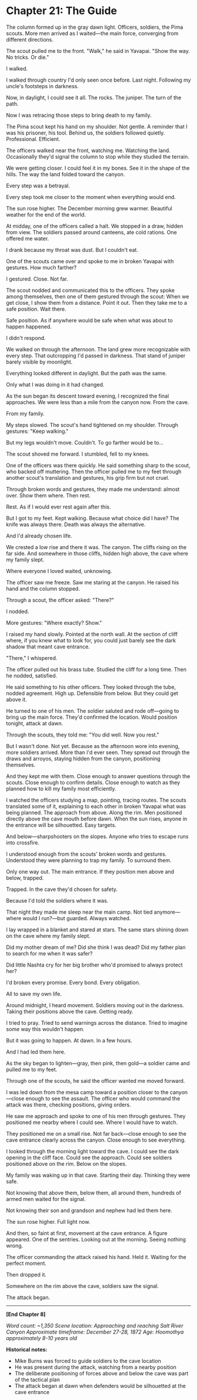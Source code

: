 # Chapter 21: The Guide

The column formed up in the gray dawn light. Officers, soldiers, the Pima scouts. More men arrived as I waited—the main force, converging from different directions.

The scout pulled me to the front. "Walk," he said in Yavapai. "Show the way. No tricks. Or die."

I walked.

I walked through country I'd only seen once before. Last night. Following my uncle's footsteps in darkness.

Now, in daylight, I could see it all. The rocks. The juniper. The turn of the path.

Now I was retracing those steps to bring death to my family.

The Pima scout kept his hand on my shoulder. Not gentle. A reminder that I was his prisoner, his tool. Behind us, the soldiers followed quietly. Professional. Efficient.

The officers walked near the front, watching me. Watching the land. Occasionally they'd signal the column to stop while they studied the terrain.

We were getting closer. I could feel it in my bones. See it in the shape of the hills. The way the land folded toward the canyon.

Every step was a betrayal.

Every step took me closer to the moment when everything would end.

The sun rose higher. The December morning grew warmer. Beautiful weather for the end of the world.

At midday, one of the officers called a halt. We stopped in a draw, hidden from view. The soldiers passed around canteens, ate cold rations. One offered me water.

I drank because my throat was dust. But I couldn't eat.

One of the scouts came over and spoke to me in broken Yavapai with gestures. How much farther?

I gestured. Close. Not far.

The scout nodded and communicated this to the officers. They spoke among themselves, then one of them gestured through the scout: When we get close, I show them from a distance. Point it out. Then they take me to a safe position. Wait there.

Safe position. As if anywhere would be safe when what was about to happen happened.

I didn't respond.

We walked on through the afternoon. The land grew more recognizable with every step. That outcropping I'd passed in darkness. That stand of juniper barely visible by moonlight.

Everything looked different in daylight. But the path was the same.

Only what I was doing in it had changed.

As the sun began its descent toward evening, I recognized the final approaches. We were less than a mile from the canyon now. From the cave.

From my family.

My steps slowed. The scout's hand tightened on my shoulder. Through gestures: "Keep walking."

But my legs wouldn't move. Couldn't. To go farther would be to...

The scout shoved me forward. I stumbled, fell to my knees.

One of the officers was there quickly. He said something sharp to the scout, who backed off muttering. Then the officer pulled me to my feet through another scout's translation and gestures, his grip firm but not cruel.

Through broken words and gestures, they made me understand: almost over. Show them where. Then rest.

Rest. As if I would ever rest again after this.

But I got to my feet. Kept walking. Because what choice did I have? The knife was always there. Death was always the alternative.

And I'd already chosen life.

We crested a low rise and there it was. The canyon. The cliffs rising on the far side. And somewhere in those cliffs, hidden high above, the cave where my family slept.

Where everyone I loved waited, unknowing.

The officer saw me freeze. Saw me staring at the canyon. He raised his hand and the column stopped.

Through a scout, the officer asked: "There?"

I nodded.

More gestures: "Where exactly? Show."

I raised my hand slowly. Pointed at the north wall. At the section of cliff where, if you knew what to look for, you could just barely see the dark shadow that meant cave entrance.

"There," I whispered.

The officer pulled out his brass tube. Studied the cliff for a long time. Then he nodded, satisfied.

He said something to his other officers. They looked through the tube, nodded agreement. High up. Defensible from below. But they could get above it.

He turned to one of his men. The soldier saluted and rode off—going to bring up the main force. They'd confirmed the location. Would position tonight, attack at dawn.

Through the scouts, they told me: "You did well. Now you rest."

But I wasn't done. Not yet. Because as the afternoon wore into evening, more soldiers arrived. More than I'd ever seen. They spread out through the draws and arroyos, staying hidden from the canyon, positioning themselves.

And they kept me with them. Close enough to answer questions through the scouts. Close enough to confirm details. Close enough to watch as they planned how to kill my family most efficiently.

I watched the officers studying a map, pointing, tracing routes. The scouts translated some of it, explaining to each other in broken Yavapai what was being planned. The approach from above. Along the rim. Men positioned directly above the cave mouth before dawn. When the sun rises, anyone in the entrance will be silhouetted. Easy targets.

And below—sharpshooters on the slopes. Anyone who tries to escape runs into crossfire.

I understood enough from the scouts' broken words and gestures. Understood they were planning to trap my family. To surround them.

Only one way out. The main entrance. If they position men above and below, trapped.

Trapped. In the cave they'd chosen for safety.

Because I'd told the soldiers where it was.

That night they made me sleep near the main camp. Not tied anymore—where would I run?—but guarded. Always watched.

I lay wrapped in a blanket and stared at stars. The same stars shining down on the cave where my family slept.

Did my mother dream of me? Did she think I was dead? Did my father plan to search for me when it was safer?

Did little Nashta cry for her big brother who'd promised to always protect her?

I'd broken every promise. Every bond. Every obligation.

All to save my own life.

Around midnight, I heard movement. Soldiers moving out in the darkness. Taking their positions above the cave. Getting ready.

I tried to pray. Tried to send warnings across the distance. Tried to imagine some way this wouldn't happen.

But it was going to happen. At dawn. In a few hours.

And I had led them here.

As the sky began to lighten—gray, then pink, then gold—a soldier came and pulled me to my feet.

Through one of the scouts, he said the officer wanted me moved forward.

I was led down from the mesa camp toward a position closer to the canyon—close enough to see the assault. The officer who would command the attack was there, checking positions, giving orders.

He saw me approach and spoke to one of his men through gestures. They positioned me nearby where I could see. Where I would have to watch.

They positioned me on a small rise. Not far back—close enough to see the cave entrance clearly across the canyon. Close enough to see everything.

I looked through the morning light toward the cave. I could see the dark opening in the cliff face. Could see the approach. Could see soldiers positioned above on the rim. Below on the slopes.

My family was waking up in that cave. Starting their day. Thinking they were safe.

Not knowing that above them, below them, all around them, hundreds of armed men waited for the signal.

Not knowing their son and grandson and nephew had led them here.

The sun rose higher. Full light now.

And then, so faint at first, movement at the cave entrance. A figure appeared. One of the sentries. Looking out at the morning. Seeing nothing wrong.

The officer commanding the attack raised his hand. Held it. Waiting for the perfect moment.

Then dropped it.

Somewhere on the rim above the cave, soldiers saw the signal.

The attack began.

***

**[End Chapter 8]**

*Word count: ~1,350*
*Scene location: Approaching and reaching Salt River Canyon*
*Approximate timeframe: December 27-28, 1872*
*Age: Hoomothya approximately 8-10 years old*

**Historical notes:**
- Mike Burns was forced to guide soldiers to the cave location
- He was present during the attack, watching from a nearby position
- The deliberate positioning of forces above and below the cave was part of the tactical plan
- The attack began at dawn when defenders would be silhouetted at the cave entrance

